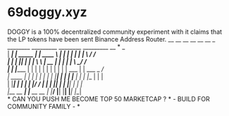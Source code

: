 # 69doggy.xyz
DOGGY is a 100% decentralized community experiment with it claims that the LP tokens have been sent Binance Address Router.
  __ __ __    __ __ __ _     ________       _________    ________     _________      __ *     _            
 |   _____|  |  _____  |    |  ____  \     |        |   |   ____|     |   ____|     |  \    /  /               
 |  |        |  |____| |    |  |   \  \    |   __   |   |  |          |  |           \  \__/  /       
 |  |_____   |______   |    |  |    |  |   |  |  |  |   |  |  ___     |  |   ___      \_    _/                    
 |   ____ |         |  |    |  |    |  |   |  |__|  |   |  | |__ |    |  |  |__ |       |  |                           
 |  |___| |   ______|  |    |  |___/   /   |        |   |  |___| |    |  |____| |       |  |                   
 |__ __ __|  |__ __ __ |    |_________/    |________|   |________|    |_________|       |__|                   
                                                                                                         *
                                    CAN YOU PUSH ME BECOME TOP 50 MARKETCAP ?                            *
                                         - BUILD FOR COMMUNITY FAMILY -                                  *                          

 
